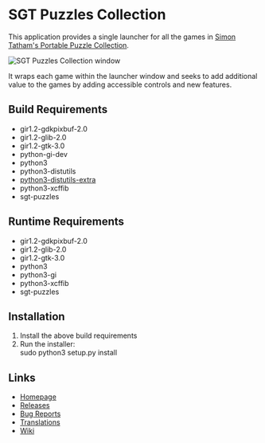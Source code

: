 # SGT Puzzles Collection

This application provides a single launcher for all the games in
[Simon Tatham's Portable Puzzle Collection](https://www.chiark.greenend.org.uk/~sgtatham/puzzles/).

![SGT Puzzles Collection window](https://screenshots.bluesabre.org/sgt-launcher/sgt-launcher-01.png)

It wraps each game within the launcher window and seeks to
add additional value to the games by adding accessible controls
and new features.

## Build Requirements
 - gir1.2-gdkpixbuf-2.0
 - gir1.2-glib-2.0
 - gir1.2-gtk-3.0
 - python-gi-dev
 - python3
 - python3-distutils
 - [python3-distutils-extra](https://launchpad.net/python-distutils-extra)
 - python3-xcffib
 - sgt-puzzles

## Runtime Requirements
 - gir1.2-gdkpixbuf-2.0
 - gir1.2-glib-2.0
 - gir1.2-gtk-3.0
 - python3 
 - python3-gi
 - python3-xcffib
 - sgt-puzzles

## Installation

 1. Install the above build requirements
 2. Run the installer: \
    sudo python3 setup.py install

## Links
 - [Homepage](https://github.com/bluesabre/sgt-launcher)
 - [Releases](https://github.com/bluesabre/sgt-launcher/releases)
 - [Bug Reports](https://github.com/bluesabre/sgt-launcher/issues)
 - [Translations](https://www.transifex.com/bluesabreorg/sgt-puzzles-collection/)
 - [Wiki](https://github.com/bluesabre/sgt-launcher/wiki)
